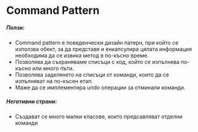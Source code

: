 # Command Pattern

##### Ползи:
- Command pattern  е поведенчески дизайн патерн, при който се използва обект, за да представя и енкапсулира цялата информация необходима да се извика метод в по-късно време.
- Позволява да съхраняваме списъци с код, който се изпълнява по-късно или много пъти.
- Позволява заделянето на списъци от команди, които да се изпълняват на по-късен етап.
- Маже да се имплементира undo операции за отминали команди.

##### Негативни страни:
- Създават се много малки класове, които предсавляват отделни команди
